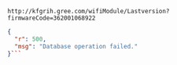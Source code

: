 `http://kfgrih.gree.com/wifiModule/Lastversion?firmwareCode=362001068922`

```json
{
  "r": 500,
  "msg": "Database operation failed."
}```